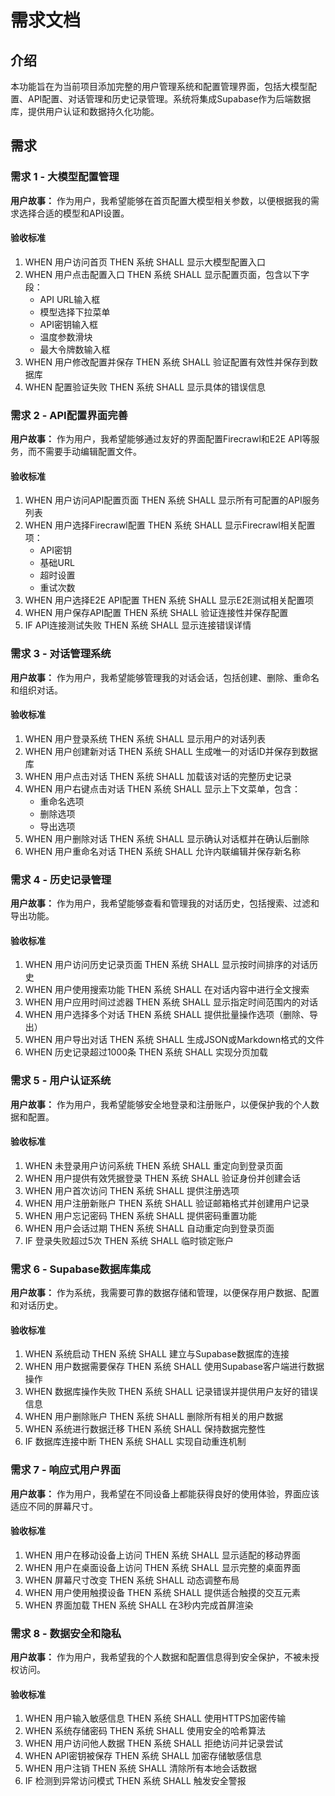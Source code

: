 # 需求文档

## 介绍

本功能旨在为当前项目添加完整的用户管理系统和配置管理界面，包括大模型配置、API配置、对话管理和历史记录管理。系统将集成Supabase作为后端数据库，提供用户认证和数据持久化功能。

## 需求

### 需求 1 - 大模型配置管理

**用户故事：** 作为用户，我希望能够在首页配置大模型相关参数，以便根据我的需求选择合适的模型和API设置。

#### 验收标准

1. WHEN 用户访问首页 THEN 系统 SHALL 显示大模型配置入口
2. WHEN 用户点击配置入口 THEN 系统 SHALL 显示配置页面，包含以下字段：
   - API URL输入框
   - 模型选择下拉菜单
   - API密钥输入框
   - 温度参数滑块
   - 最大令牌数输入框
3. WHEN 用户修改配置并保存 THEN 系统 SHALL 验证配置有效性并保存到数据库
4. WHEN 配置验证失败 THEN 系统 SHALL 显示具体的错误信息

### 需求 2 - API配置界面完善

**用户故事：** 作为用户，我希望能够通过友好的界面配置Firecrawl和E2E API等服务，而不需要手动编辑配置文件。

#### 验收标准

1. WHEN 用户访问API配置页面 THEN 系统 SHALL 显示所有可配置的API服务列表
2. WHEN 用户选择Firecrawl配置 THEN 系统 SHALL 显示Firecrawl相关配置项：
   - API密钥
   - 基础URL
   - 超时设置
   - 重试次数
3. WHEN 用户选择E2E API配置 THEN 系统 SHALL 显示E2E测试相关配置项
4. WHEN 用户保存API配置 THEN 系统 SHALL 验证连接性并保存配置
5. IF API连接测试失败 THEN 系统 SHALL 显示连接错误详情

### 需求 3 - 对话管理系统

**用户故事：** 作为用户，我希望能够管理我的对话会话，包括创建、删除、重命名和组织对话。

#### 验收标准

1. WHEN 用户登录系统 THEN 系统 SHALL 显示用户的对话列表
2. WHEN 用户创建新对话 THEN 系统 SHALL 生成唯一的对话ID并保存到数据库
3. WHEN 用户点击对话 THEN 系统 SHALL 加载该对话的完整历史记录
4. WHEN 用户右键点击对话 THEN 系统 SHALL 显示上下文菜单，包含：
   - 重命名选项
   - 删除选项
   - 导出选项
5. WHEN 用户删除对话 THEN 系统 SHALL 显示确认对话框并在确认后删除
6. WHEN 用户重命名对话 THEN 系统 SHALL 允许内联编辑并保存新名称

### 需求 4 - 历史记录管理

**用户故事：** 作为用户，我希望能够查看和管理我的对话历史，包括搜索、过滤和导出功能。

#### 验收标准

1. WHEN 用户访问历史记录页面 THEN 系统 SHALL 显示按时间排序的对话历史
2. WHEN 用户使用搜索功能 THEN 系统 SHALL 在对话内容中进行全文搜索
3. WHEN 用户应用时间过滤器 THEN 系统 SHALL 显示指定时间范围内的对话
4. WHEN 用户选择多个对话 THEN 系统 SHALL 提供批量操作选项（删除、导出）
5. WHEN 用户导出对话 THEN 系统 SHALL 生成JSON或Markdown格式的文件
6. WHEN 历史记录超过1000条 THEN 系统 SHALL 实现分页加载

### 需求 5 - 用户认证系统

**用户故事：** 作为用户，我希望能够安全地登录和注册账户，以便保护我的个人数据和配置。

#### 验收标准

1. WHEN 未登录用户访问系统 THEN 系统 SHALL 重定向到登录页面
2. WHEN 用户提供有效凭据登录 THEN 系统 SHALL 验证身份并创建会话
3. WHEN 用户首次访问 THEN 系统 SHALL 提供注册选项
4. WHEN 用户注册新账户 THEN 系统 SHALL 验证邮箱格式并创建用户记录
5. WHEN 用户忘记密码 THEN 系统 SHALL 提供密码重置功能
6. WHEN 用户会话过期 THEN 系统 SHALL 自动重定向到登录页面
7. IF 登录失败超过5次 THEN 系统 SHALL 临时锁定账户

### 需求 6 - Supabase数据库集成

**用户故事：** 作为系统，我需要可靠的数据存储和管理，以便保存用户数据、配置和对话历史。

#### 验收标准

1. WHEN 系统启动 THEN 系统 SHALL 建立与Supabase数据库的连接
2. WHEN 用户数据需要保存 THEN 系统 SHALL 使用Supabase客户端进行数据操作
3. WHEN 数据库操作失败 THEN 系统 SHALL 记录错误并提供用户友好的错误信息
4. WHEN 用户删除账户 THEN 系统 SHALL 删除所有相关的用户数据
5. WHEN 系统进行数据迁移 THEN 系统 SHALL 保持数据完整性
6. IF 数据库连接中断 THEN 系统 SHALL 实现自动重连机制

### 需求 7 - 响应式用户界面

**用户故事：** 作为用户，我希望在不同设备上都能获得良好的使用体验，界面应该适应不同的屏幕尺寸。

#### 验收标准

1. WHEN 用户在移动设备上访问 THEN 系统 SHALL 显示适配的移动界面
2. WHEN 用户在桌面设备上访问 THEN 系统 SHALL 显示完整的桌面界面
3. WHEN 屏幕尺寸改变 THEN 系统 SHALL 动态调整布局
4. WHEN 用户使用触摸设备 THEN 系统 SHALL 提供适合触摸的交互元素
5. WHEN 界面加载 THEN 系统 SHALL 在3秒内完成首屏渲染

### 需求 8 - 数据安全和隐私

**用户故事：** 作为用户，我希望我的个人数据和配置信息得到安全保护，不被未授权访问。

#### 验收标准

1. WHEN 用户输入敏感信息 THEN 系统 SHALL 使用HTTPS加密传输
2. WHEN 系统存储密码 THEN 系统 SHALL 使用安全的哈希算法
3. WHEN 用户访问他人数据 THEN 系统 SHALL 拒绝访问并记录尝试
4. WHEN API密钥被保存 THEN 系统 SHALL 加密存储敏感信息
5. WHEN 用户注销 THEN 系统 SHALL 清除所有本地会话数据
6. IF 检测到异常访问模式 THEN 系统 SHALL 触发安全警报